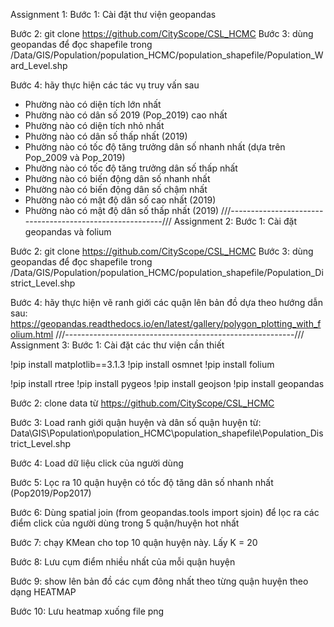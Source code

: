 Assignment 1:
Bước 1: Cài đặt thư viện geopandas

Bước 2: git clone https://github.com/CityScope/CSL_HCMC
Bước 3: dùng geopandas để đọc shapefile trong /Data/GIS/Population/population_HCMC/population_shapefile/Population_Ward_Level.shp

Bước 4: hãy thực hiện các tác vụ truy vấn sau
- Phường nào có diện tích lớn nhất
- Phường nào có dân số 2019 (Pop_2019) cao nhất
- Phường nào có diện tích nhỏ nhất
- Phường nào có dân số thấp nhất (2019)
- Phường nào có tốc độ tăng trưởng dân số nhanh nhất (dựa trên Pop_2009 và Pop_2019)
- Phường nào có tốc độ tăng trưởng dân số thấp nhất
- Phường nào có biến động dân số nhanh nhất
- Phường nào có biến động dân số chậm nhất
- Phường nào có mật độ dân số cao nhất (2019)
- Phường nào có mật độ dân số thấp nhất (2019)
///---------------------------------------------------------///
Assignment 2:
Bước 1: Cài đặt geopandas và folium

Bước 2: git clone https://github.com/CityScope/CSL_HCMC
Bước 3: dùng geopandas để đọc shapefile trong /Data/GIS/Population/population_HCMC/population_shapefile/Population_District_Level.shp

Bước 4: hãy thực hiện vẽ ranh giới các quận lên bản đồ dựa theo hướng dẫn sau:
https://geopandas.readthedocs.io/en/latest/gallery/polygon_plotting_with_folium.html
///---------------------------------------------------------///
Assignment 3:
Bước 1: Cài đặt các thư viện cần thiết

!pip install matplotlib==3.1.3
!pip install osmnet
!pip install folium

!pip install rtree
!pip install pygeos
!pip install geojson
!pip install geopandas

Bước 2: clone data từ https://github.com/CityScope/CSL_HCMC

Bước 3: Load ranh giới quận huyện và dân số quận huyện từ: Data\GIS\Population\population_HCMC\population_shapefile\Population_District_Level.shp

Bước 4: Load dữ liệu click của người dùng

Bước 5: Lọc ra 10 quận huyện có tốc độ tăng dân số nhanh nhất (Pop2019/Pop2017)

Bước 6: Dùng spatial join (from geopandas.tools import sjoin) để lọc ra các điểm click của người dùng trong 5 quận/huyện hot nhất

Bước 7: chạy KMean cho top 10 quận huyện này. Lấy K = 20

Bước 8: Lưu cụm điểm nhiều nhất của mỗi quận huyện

Bước 9: show lên bản đồ các cụm đông nhất theo từng quận huyện theo dạng HEATMAP

Bước 10: Lưu heatmap xuống file png
